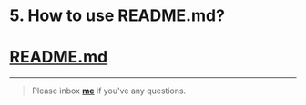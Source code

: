 # 5. How to use README.md?

# [README.md](https://github.com/adam-p/markdown-here/wiki/Markdown-Cheatsheet)

---


> Please inbox **[me](https://www.facebook.com/shoriot)** if you've any questions.